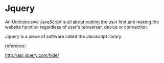 # Jquery

An Unobstrusive JavaScript is all about putting the user first and making the website function regardless of user's browerser, device or connection.

Jquery is a piece of software called the Javascript library.

reference:

http://api.jquery.com/hide/